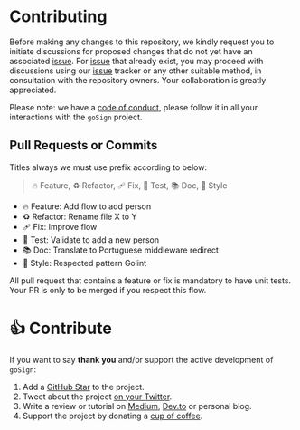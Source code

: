 # Contributing

Before making any changes to this repository, we kindly request you to initiate discussions for proposed changes that do not yet have an associated [issue](https://github.com/shurco/gosign/issues). For [issue](https://github.com/shurco/gosign/issues) that already exist, you may proceed with discussions using our [issue](https://github.com/shurco/gosign/issues) tracker or any other suitable method, in consultation with the repository owners. Your collaboration is greatly appreciated.

Please note: we have a [code of conduct](https://github.com/shurco/gosign/blob/master/.github/CODE_OF_CONDUCT.md), please follow it in all your interactions with the `goSign` project.

## Pull Requests or Commits
Titles always we must use prefix according to below:

> 🔥 Feature, ♻️ Refactor, 🩹 Fix, 🚨 Test, 📚 Doc, 🎨 Style
- 🔥 Feature: Add flow to add person
- ♻️ Refactor: Rename file X to Y
- 🩹 Fix: Improve flow
- 🚨 Test: Validate to add a new person
- 📚 Doc: Translate to Portuguese middleware redirect
- 🎨 Style: Respected pattern Golint

All pull request that contains a feature or fix is mandatory to have unit tests. Your PR is only to be merged if you respect this flow.

# 👍 Contribute

If you want to say **thank you** and/or support the active development of `goSign`:

1. Add a [GitHub Star](https://github.com/shurco/gosign/stargazers) to the project.
2. Tweet about the project [on your Twitter](https://twitter.com/intent/tweet?text=%E2%9C%8D%EF%B8%8F%20Sign%20documents%20without%20stress%20on%20%23Go%20https%3A%2F%2Fgithub.com%2Fshurco%2Fgosign).
3. Write a review or tutorial on [Medium](https://medium.com/), [Dev.to](https://dev.to/) or personal blog.
4. Support the project by donating a [cup of coffee](https://github.com/sponsors/shurco).